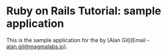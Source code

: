 # Ruby on Rails Tutorial: sample application

This is the sample application for the
by [Alan Gil](Email - alan.gil@magmalabs.io).
